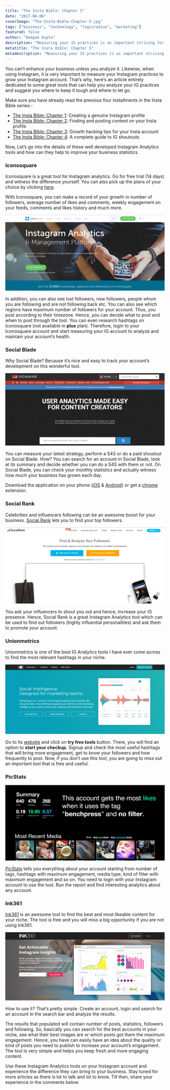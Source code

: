```yaml
---
title: "The Insta Bible: Chapter 5"
date: "2017-06-06"
coverImage: "The-Insta-Bible-Chapter-5.jpg"
tags: ["business", "technology", "loginradius", "marketing"]
featured: false 
author: "Deepak Gupta"
description: "Measuring your IG practices is as important striving for your account. Analyze your Instagram efforts with these awesome tools Inside."
metatitle: "The Insta Bible: Chapter 5"
metadescription: "Measuring your IG practices is as important striving for your account. Analyze your Instagram efforts with these awesome tools Inside."
---
```


You can’t enhance your business unless you analyze it. Likewise, when using Instagram, it is very important to measure your Instagram practices to grow your Instagram account. That’s why, here’s an article entirely dedicated to some great tools that can help you analyze your IG practices and suggest you where to keep it tough and where to let go. 

Make sure you have already read the previous four installments in the Insta Bible series:-

- [The Insta Bible: Chapter 1](https://www.loginradius.com/blog/fuel/2017/05/the-insta-bible-chapter-1/): Creating a genuine Instagram profile
- [The Insta Bible: Chapter 2](https://www.loginradius.com/blog/fuel/2017/05/the-insta-bible-chapter-2/): Finding and posting content on your Insta profile
- [The Insta Bible: Chapter 3](https://www.loginradius.com/blog/fuel/2017/06/the-insta-bible-chapter-3/): Growth hacking tips for your Insta account
- [The Insta Bible: Chapter 4](https://www.loginradius.com/blog/fuel/2017/06/the-insta-bible-chapter-4/): A complete guide to IG shoutouts

Now, Let’s go into the details of these well developed Instagram Analytics tools and how can they help to improve your business statistics.

### **Iconosquare**

Iconosquare is a great tool for Instagram analytics. Go for free trial (14 days) and witness the difference yourself. You can also pick up the plans of your choice by clicking [here](https://pro.iconosquare.com/pricing).

With Iconosquare, you can make a record of your growth in number of followers, average number of likes and comments, weekly engagement on your feeds, comments and likes history and much more.

![Instagram Analytics tool - Iconosquare](Instagram-Analytics-tool-Iconosquare.png)

In addition, you can also see lost followers, new followers, people whom you are following and are not following back etc. You can also see which regions have maximum number of followers for your account. Thus, you post according to their timezone. Hence, you can decide what to post and when to post through the tool. You can even research hashtags on Iconosquare (not available in **plus** plan). Therefore, login to your Iconosquare account and start measuring your IG account to analyze and maintain your account’s health.

### **Social Blade**

Why Social Blade? Because it’s nice and easy to track your account’s development on this wonderful tool. 

![Instagram Analytics tool - Social Blade](Instagram-Analytics-tool-Social-Blade.png)

You can measure your latest strategy, perform a S4S or do a paid shoutout on Social Blade. How? You can search for an account in Social Blade, look at its summary and decide whether you can do a S4S with them or not. On Social Blade, you can check your monthly statistics and actually witness how much your business has grown each day.

Download the application on your phone ([iOS](https://itunes.apple.com/ca/app/social-blade-statistics-app/id838333283?mt=8) & [Android](https://play.google.com/store/apps/details?id=com.socialblade.droid.statistics)) or get a [chrome](https://chrome.google.com/webstore/detail/social-blade/cfidkbgamfhdgmedldkagjopnbobdmdn) extension.

### **Social Rank**

Celebrities and influencers following can be an awesome boost for your business. [Social Rank](https://socialrank.com/) lets you to find your top followers.

![Instagram Analytics tool - Social rank](Instagram-Analytics-tool-Social-rank.png)

You ask your influencers to shout you out and hence, increase your IG presence. Hence, Social Rank is a great Instagram Analytics tool which can be used to find out followers (highly influential personalities) and ask them to promote your account.

### **Unionmetrics**

Unionmetrics is one of the best IG Analytics tools I have ever come across to find the most relevant hashtags in your niche.

![Instagram Analytics tool - Unionmetrics](Instagram-Analytics-tool-Unionmetrics.png)

Go to its [website](https://unionmetrics.com/) and click on **try free tools** button. There, you will find an option to **start your checkup.** Signup and check the most useful hashtags that will bring more engagement, get to know your followers and how frequently to post. Now, if you don’t use this tool, you are going to miss out an important tool that is free and useful.

### **PicStats** 

![Instagram Analytics tool - PicStats](Instagram-Analytics-tool-PicStats.png)

[PicStats](http://picstats.com/u/maccosmetics) tells you everything about your account starting from number of tags, hashtags with maximum engagement, media type, kind of filter with maximum engagement and so on. You need to login with your Instagram account to use the tool. Run the report and find interesting analytics about any account.

### **Ink361**

[Ink361](http://ink361.com/) is an awesome tool to find the best and most likeable content for your niche. The tool is free and you will miss a big opportunity if you are not using Ink361.

![Instagram Analytics tool - Ink361](Instagram-Analytics-tool-Ink361.png)

How to use it? That’s pretty simple. Create an account, login and search for an account in the search bar and analyze the results.

The results that populated will contain number of posts, statistics, followers and following. So, basically you can search for the best accounts in your niche, see what their best images are or which posts got them the maximum engagement. Hence, you have can easily have an idea about the quality or kind of posts you need to publish to increase your account’s engagement. The tool is very simple and helps you keep fresh and more engaging content.

Use these Instagram Analytics tools on your Instagram account and experience the difference they can bring to your business. Stay tuned for more articles as there is lot to talk and lot to know. Till then, share your experience in the comments below.
